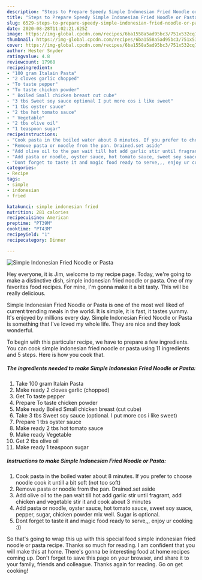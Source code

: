 ```yaml
---
description: "Steps to Prepare Speedy Simple Indonesian Fried Noodle or Pasta"
title: "Steps to Prepare Speedy Simple Indonesian Fried Noodle or Pasta"
slug: 6529-steps-to-prepare-speedy-simple-indonesian-fried-noodle-or-pasta
date: 2020-08-28T11:02:21.625Z
image: https://img-global.cpcdn.com/recipes/6ba1558a5ad95bc3/751x532cq70/simple-indonesian-fried-noodle-or-pasta-recipe-main-photo.jpg
thumbnail: https://img-global.cpcdn.com/recipes/6ba1558a5ad95bc3/751x532cq70/simple-indonesian-fried-noodle-or-pasta-recipe-main-photo.jpg
cover: https://img-global.cpcdn.com/recipes/6ba1558a5ad95bc3/751x532cq70/simple-indonesian-fried-noodle-or-pasta-recipe-main-photo.jpg
author: Hester Snyder
ratingvalue: 4.8
reviewcount: 17968
recipeingredient:
- "100 gram Italain Pasta"
- "2 cloves garlic chopped"
- "To taste pepper"
- "To taste chicken powder"
- " Boiled Small chicken breast cut cube"
- "3 tbs Sweet soy sauce optional I put more cos i like sweet"
- "1 tbs oyster sauce"
- "2 tbs hot tomato sauce"
- " Vegetable"
- "2 tbs olive oil"
- "1 teaspoon sugar"
recipeinstructions:
- "Cook pasta in the boiled water about 8 minutes. If you prefer to choose noodle cook it untill a bit soft (not too soft)"
- "Remove pasta or noodle from the pan. Drained.set aside"
- "Add olive oil to the pan wait till hot add garlic stir until fragrant, add chicken and vegetable stir it and cook about 3 minutes"
- "Add pasta or noodle, oyster sauce, hot tomato sauce, sweet soy suace, pepper, sugar, chicken powder mix well. Sugar is optional."
- "Dont forget to taste it and magic food ready to serve,,, enjoy ur cooking :))"
categories:
- Recipe
tags:
- simple
- indonesian
- fried

katakunci: simple indonesian fried 
nutrition: 281 calories
recipecuisine: American
preptime: "PT39M"
cooktime: "PT43M"
recipeyield: "1"
recipecategory: Dinner

---
```



![Simple Indonesian Fried Noodle or Pasta](https://img-global.cpcdn.com/recipes/6ba1558a5ad95bc3/751x532cq70/simple-indonesian-fried-noodle-or-pasta-recipe-main-photo.jpg)

Hey everyone, it is Jim, welcome to my recipe page. Today, we're going to make a distinctive dish, simple indonesian fried noodle or pasta. One of my favorites food recipes. For mine, I'm gonna make it a bit tasty. This will be really delicious.



Simple Indonesian Fried Noodle or Pasta is one of the most well liked of current trending meals in the world. It is simple, it is fast, it tastes yummy. It's enjoyed by millions every day. Simple Indonesian Fried Noodle or Pasta is something that I've loved my whole life. They are nice and they look wonderful.


To begin with this particular recipe, we have to prepare a few ingredients. You can cook simple indonesian fried noodle or pasta using 11 ingredients and 5 steps. Here is how you cook that.

<!--inarticleads1-->

##### The ingredients needed to make Simple Indonesian Fried Noodle or Pasta:

1. Take 100 gram Italain Pasta
1. Make ready 2 cloves garlic (chopped)
1. Get To taste pepper
1. Prepare To taste chicken powder
1. Make ready  Boiled Small chicken breast (cut cube)
1. Take 3 tbs Sweet soy sauce (optional. I put more cos i like sweet)
1. Prepare 1 tbs oyster sauce
1. Make ready 2 tbs hot tomato sauce
1. Make ready  Vegetable
1. Get 2 tbs olive oil
1. Make ready 1 teaspoon sugar




<!--inarticleads2-->

##### Instructions to make Simple Indonesian Fried Noodle or Pasta:

1. Cook pasta in the boiled water about 8 minutes. If you prefer to choose noodle cook it untill a bit soft (not too soft)
1. Remove pasta or noodle from the pan. Drained.set aside
1. Add olive oil to the pan wait till hot add garlic stir until fragrant, add chicken and vegetable stir it and cook about 3 minutes
1. Add pasta or noodle, oyster sauce, hot tomato sauce, sweet soy suace, pepper, sugar, chicken powder mix well. Sugar is optional.
1. Dont forget to taste it and magic food ready to serve,,, enjoy ur cooking :))




So that's going to wrap this up with this special food simple indonesian fried noodle or pasta recipe. Thanks so much for reading. I am confident that you will make this at home. There's gonna be interesting food at home recipes coming up. Don't forget to save this page on your browser, and share it to your family, friends and colleague. Thanks again for reading. Go on get cooking!
